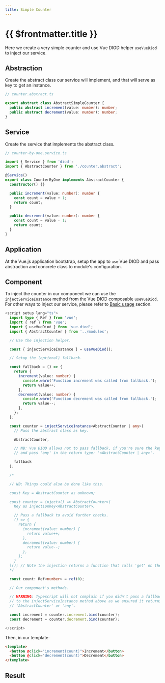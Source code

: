 ```yaml
---
title: Simple Counter
---
```


# {{ $frontmatter.title }}

Here we create a very simple counter and use Vue DIOD helper `useVueDiod`
to inject our service.

## Abstraction

Create the abstract class our service will implement, and that will serve
as key to get an instance.

```typescript
// counter.abstract.ts

export abstract class AbstractSimpleCounter {
  public abstract increment(value: number): number;
  public abstract decrement(value: number): number;
}
```

## Service

Create the service that implements the abstract class.

```typescript
// counter-by-one.service.ts

import { Service } from 'diod';
import { AbstractCounter } from './counter.abstract';

@Service()
export class CounterByOne implements AbstractCounter {
  constructor() {}

  public increment(value: number): number {
    const count = value + 1;
    return count;
  }

  public decrement(value: number): number {
    const count = value - 1;
    return count;
  }
}
```

## Application

At the Vue.js application bootstrap, setup the app to `use` Vue DIOD and pass
abstraction and concrete class to module's configuration.

<!--@include: ../snippets/simple-counter.example.md-->

## Component

To inject the counter in our component we can use the `injectServiceInstance`
method from the Vue DIOD composable `useVueDiod`. For other ways to inject
our service, please refer to [Basic usage](../getting-started/basic-usage.md) section.

```typescript
<script setup lang="ts">
  import type { Ref } from 'vue';
  import { ref } from 'vue';
  import { useVueDiod } from 'vue-diod';
  import { AbstractCounter } from '../modules';

  // Use the injection helper.

  const { injectServiceInstance } = useVueDiod();

  // Setup the (optional) fallback.

  const fallback = () => {
    return {
      increment(value: number) {
        console.warn('Function increment was called from fallback.');
        return value++;
      },
      decrement(value: number) {
        console.warn('Function decrement was called from fallback.');
        return value--;
      },
    };
  };

  const counter = injectServiceInstance<AbstractCounter | any>(
    // Pass the abstract class as key.

    AbstractCounter,

    // NB: Vue DIOD allows not to pass fallback, if you're sure the key exists
    // and pass 'any' in the return type: '<AbstractCounter | any>'.

    fallback
  );

  /*

  // NB: Things could also be done like this.

  const Key = AbstractCounter as unknown;

  const counter = inject<() => AbstractCounter>(
    Key as InjectionKey<AbstractCounter>,

    // Pass a fallback to avoid further checks.
    () => {
      return {
        increment(value: number) {
          return value++;
        },
        decrement(value: number) {
          return value--;
        },
      };
    }
  )(); // Note the injection returns a function that calls 'get' on the DIOD container.
  */

  const count: Ref<number> = ref(0);

  // Our component's methods.

  // WARNING: Typescript will not complain if you didn't pass a fallback
  // to the injectServiceInstance method above as we ensured it returns
  // 'AbstractCounter' or 'any'.

  const increment = counter.increment.bind(counter);
  const decrement = counter.decrement.bind(counter);

</script>
```

Then, in our template:

```html
<template>
  <button @click="increment(count)">Increment</button>
  <button @click="decrement(count)">Decrement</button>
</template>
```

## Result

<script setup>
import SimpleCounter from '../.vitepress/theme/components/simple-counter.component.vue';
</script>

<div style="width: 100%; display: flex; justify-content: center; margin: 4rem 0;">
  <SimpleCounter />
</div>
